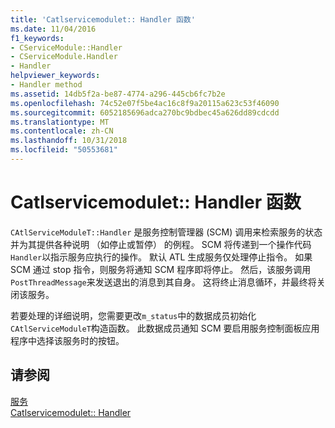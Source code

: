 ```yaml
---
title: 'Catlservicemodulet:: Handler 函数'
ms.date: 11/04/2016
f1_keywords:
- CServiceModule::Handler
- CServiceModule.Handler
- Handler
helpviewer_keywords:
- Handler method
ms.assetid: 14db5f2a-be87-4774-a296-445cb6fc7b2e
ms.openlocfilehash: 74c52e07f5be4ac16c8f9a20115a623c53f46090
ms.sourcegitcommit: 6052185696adca270bc9bdbec45a626dd89cdcdd
ms.translationtype: MT
ms.contentlocale: zh-CN
ms.lasthandoff: 10/31/2018
ms.locfileid: "50553681"
---
```

# <a name="catlservicemodulethandler-function"></a>Catlservicemodulet:: Handler 函数

`CAtlServiceModuleT::Handler` 是服务控制管理器 (SCM) 调用来检索服务的状态并为其提供各种说明 （如停止或暂停） 的例程。 SCM 将传递到一个操作代码`Handler`以指示服务应执行的操作。 默认 ATL 生成服务仅处理停止指令。 如果 SCM 通过 stop 指令，则服务将通知 SCM 程序即将停止。 然后，该服务调用`PostThreadMessage`来发送退出的消息到其自身。 这将终止消息循环，并最终将关闭该服务。

若要处理的详细说明，您需要更改`m_status`中的数据成员初始化`CAtlServiceModuleT`构造函数。 此数据成员通知 SCM 要启用服务控制面板应用程序中选择该服务时的按钮。

## <a name="see-also"></a>请参阅

[服务](../atl/atl-services.md)<br/>
[Catlservicemodulet:: Handler](../atl/reference/catlservicemodulet-class.md#handler)

